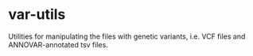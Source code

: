 # var-utils
Utilities for manipulating the files with genetic variants, i.e. VCF files and ANNOVAR-annotated tsv files.
